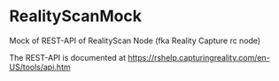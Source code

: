 <!---
################################################################
#                                                              #
#  This file is part of RealityScanMock                        #
#                                                              #
#      https://github.com/basejumpa/RealityScanMock            #
#                                                              #
#  Copyright (c) 2025 Alexander Mann-Wahrenberg (basejumpa)    #
#                                                              #
#  License                                                     #
#                                                              #
#  - MIT for contents used as software                         #
#                                                              #
################################################################
-->

# RealityScanMock

Mock of REST-API of RealityScan Node (fka Reality Capture rc node)

The REST-API is documented at https://rshelp.capturingreality.com/en-US/tools/api.htm

